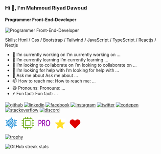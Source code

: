 ### Hi 👋, I'm Mahmoud Riyad Dawoud
#### Programmer Front-End-Developer
![Programmer Front-End-Developer](https://pbs.twimg.com/profile_banners/1582843166683807745/1680823458/1500x500)


Skills: Html / Css / Bootstrap / Tailwind / JavaScript / TypeScript / Reactjs / Nextjs

- 🔭 I’m currently working on I’m currently working on ... 
- 🌱 I’m currently learning I’m currently learning ... 
- 👯 I’m looking to collaborate on I’m looking to collaborate on ... 
- 🤔 I’m looking for help with I’m looking for help with ... 
- 💬 Ask me about Ask me about ... 
- 📫 How to reach me: How to reach me: ... 
- 😄 Pronouns: Pronouns: ... 
- ⚡ Fun fact: Fun fact: ... 


[<img src='https://cdn.jsdelivr.net/npm/simple-icons@3.0.1/icons/github.svg' alt='github' height='40'>](https://github.com/Mahmouddaw2002)  [<img src='https://cdn.jsdelivr.net/npm/simple-icons@3.0.1/icons/linkedin.svg' alt='linkedin' height='40'>](https://www.linkedin.com/in/mahmoud-dawoud-3467a6218//)  [<img src='https://cdn.jsdelivr.net/npm/simple-icons@3.0.1/icons/facebook.svg' alt='facebook' height='40'>](https://www.facebook.com/profile.php?id=100063755888080)  [<img src='https://cdn.jsdelivr.net/npm/simple-icons@3.0.1/icons/instagram.svg' alt='instagram' height='40'>](https://www.instagram.com/frontenddeveloper.master//)  [<img src='https://cdn.jsdelivr.net/npm/simple-icons@3.0.1/icons/twitter.svg' alt='twitter' height='40'>](https://twitter.com/MahmoudDaw_2002)  [<img src='https://cdn.jsdelivr.net/npm/simple-icons@3.0.1/icons/codepen.svg' alt='codepen' height='40'>](https://codepen.io/MahmoudDawoud)  [<img src='https://cdn.jsdelivr.net/npm/simple-icons@3.0.1/icons/stackoverflow.svg' alt='stackoverflow' height='40'>](https://stackoverflow.com/users/21725535/mahmoud-r-dawoud)  [<img src='https://cdn.jsdelivr.net/npm/simple-icons@3.0.1/icons/discord.svg' alt='discord' height='40'>](https://discord.com/channels/@MahmoudDawoud)  

<a href='https://archiveprogram.github.com/'><img src='https://raw.githubusercontent.com/acervenky/animated-github-badges/master/assets/acbadge.gif' width='40' height='40'></a> <a href='https://docs.github.com/en/developers'><img src='https://raw.githubusercontent.com/acervenky/animated-github-badges/master/assets/devbadge.gif' width='40' height='40'></a> <a href='https://github.com/pricing'><img src='https://raw.githubusercontent.com/acervenky/animated-github-badges/master/assets/pro.gif' width='40' height='40'></a> <a href='https://stars.github.com/'><img src='https://raw.githubusercontent.com/acervenky/animated-github-badges/master/assets/starbadge.gif' width='35' height='35'></a> <a href='https://docs.github.com/en/github/supporting-the-open-source-community-with-github-sponsors'><img src='https://raw.githubusercontent.com/acervenky/animated-github-badges/master/assets/sponsorbadge.gif' width='35' height='35'></a> 

[![trophy](https://github-profile-trophy.vercel.app/?username=Mahmouddaw2002)](https://github.com/ryo-ma/github-profile-trophy)

![GitHub streak stats](https://streak-stats.demolab.com/?user=Mahmouddaw2002)  

